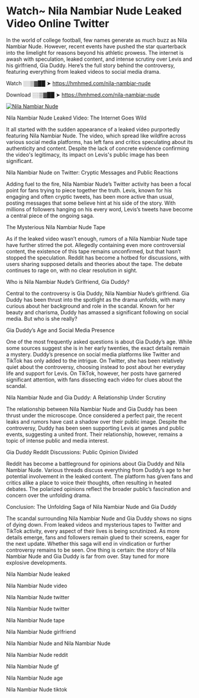 # Watch~ Nila Nambiar Nude Leaked Video Online Twitter

In the world of college football, few names generate as much buzz as Nila Nambiar Nude. However, recent events have pushed the star quarterback into the limelight for reasons beyond his athletic prowess. The internet is awash with speculation, leaked content, and intense scrutiny over Levis and his girlfriend, Gia Duddy. Here’s the full story behind the controversy, featuring everything from leaked videos to social media drama.

Watch ░░▒▓██ ➤ https://hmhmed.com/nila-nambiar-nude

Download ░░▒▓██ ➤ https://hmhmed.com/nila-nambiar-nude

[![Nila Nambiar Nude](https://i.imgur.com/dJHk4Zq.gif)](https://hmhmed.com/nila-nambiar-nude)

Nila Nambiar Nude Leaked Video: The Internet Goes Wild

It all started with the sudden appearance of a leaked video purportedly featuring Nila Nambiar Nude. The video, which spread like wildfire across various social media platforms, has left fans and critics speculating about its authenticity and content. Despite the lack of concrete evidence confirming the video's legitimacy, its impact on Levis's public image has been significant.

Nila Nambiar Nude on Twitter: Cryptic Messages and Public Reactions

Adding fuel to the fire, Nila Nambiar Nude’s Twitter activity has been a focal point for fans trying to piece together the truth. Levis, known for his engaging and often cryptic tweets, has been more active than usual, posting messages that some believe hint at his side of the story. With millions of followers hanging on his every word, Levis’s tweets have become a central piece of the ongoing saga.

The Mysterious Nila Nambiar Nude Tape

As if the leaked video wasn’t enough, rumors of a Nila Nambiar Nude tape have further stirred the pot. Allegedly containing even more controversial content, the existence of this tape remains unconfirmed, but that hasn’t stopped the speculation. Reddit has become a hotbed for discussions, with users sharing supposed details and theories about the tape. The debate continues to rage on, with no clear resolution in sight.

Who is Nila Nambiar Nude’s Girlfriend, Gia Duddy?

Central to the controversy is Gia Duddy, Nila Nambiar Nude’s girlfriend. Gia Duddy has been thrust into the spotlight as the drama unfolds, with many curious about her background and role in the scandal. Known for her beauty and charisma, Duddy has amassed a significant following on social media. But who is she really?

Gia Duddy’s Age and Social Media Presence

One of the most frequently asked questions is about Gia Duddy’s age. While some sources suggest she is in her early twenties, the exact details remain a mystery. Duddy’s presence on social media platforms like Twitter and TikTok has only added to the intrigue. On Twitter, she has been relatively quiet about the controversy, choosing instead to post about her everyday life and support for Levis. On TikTok, however, her posts have garnered significant attention, with fans dissecting each video for clues about the scandal.

Nila Nambiar Nude and Gia Duddy: A Relationship Under Scrutiny

The relationship between Nila Nambiar Nude and Gia Duddy has been thrust under the microscope. Once considered a perfect pair, the recent leaks and rumors have cast a shadow over their public image. Despite the controversy, Duddy has been seen supporting Levis at games and public events, suggesting a united front. Their relationship, however, remains a topic of intense public and media interest.

Gia Duddy Reddit Discussions: Public Opinion Divided

Reddit has become a battleground for opinions about Gia Duddy and Nila Nambiar Nude. Various threads discuss everything from Duddy’s age to her potential involvement in the leaked content. The platform has given fans and critics alike a place to voice their thoughts, often resulting in heated debates. The polarized opinions reflect the broader public’s fascination and concern over the unfolding drama.

Conclusion: The Unfolding Saga of Nila Nambiar Nude and Gia Duddy

The scandal surrounding Nila Nambiar Nude and Gia Duddy shows no signs of dying down. From leaked videos and mysterious tapes to Twitter and TikTok activity, every aspect of their lives is being scrutinized. As more details emerge, fans and followers remain glued to their screens, eager for the next update. Whether this saga will end in vindication or further controversy remains to be seen. One thing is certain: the story of Nila Nambiar Nude and Gia Duddy is far from over. Stay tuned for more explosive developments.

Nila Nambiar Nude leaked

Nila Nambiar Nude video

Nila Nambiar Nude twitter

Nila Nambiar Nude twitter

Nila Nambiar Nude tape

Nila Nambiar Nude girlfriend

Nila Nambiar Nude and Nila Nambiar Nude

Nila Nambiar Nude reddit

Nila Nambiar Nude gf

Nila Nambiar Nude age

Nila Nambiar Nude tiktok